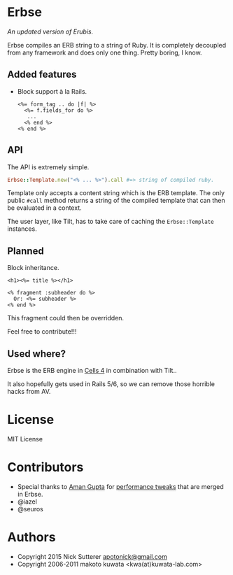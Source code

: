 # Erbse

_An updated version of Erubis._

Erbse compiles an ERB string to a string of Ruby. It is completely decoupled from any framework and does only one thing. Pretty boring, I know.

## Added features

* Block support à la Rails.

  ```erb
  <%= form_tag .. do |f| %>
    <%= f.fields_for do %>
     ...
    <% end %>
  <% end %>
  ```

## API

The API is extremely simple.

```ruby
Erbse::Template.new("<% ... %>").call #=> string of compiled ruby.
```

Template only accepts a content string which is the ERB template. The only public `#call` method returns a string of the compiled template that can then be evaluated in a context.

The user layer, like Tilt, has to take care of caching the `Erbse::Template` instances.


## Planned

Block inheritance.

```erb
<h1><%= title %></h1>

<% fragment :subheader do %>
  Or: <%= subheader %>
<% end %>
```

This fragment could then be overridden.

Feel free to contribute!!!


## Used where?

Erbse is the ERB engine in [Cells 4](https://github.com/apotonick/cells) in combination with Tilt..

It also hopefully gets used in Rails 5/6, so we can remove those horrible hacks from AV.


# License

MIT License

# Contributors

* Special thanks to [Aman Gupta](https://github.com/tmm1) for [performance tweaks](https://github.com/rails/rails/pull/9555) that are merged in Erbse.
* @iazel
* @seuros


# Authors

* Copyright 2015 Nick Sutterer <apotonick@gmail.com>
* Copyright 2006-2011 makoto kuwata <kwa(at)kuwata-lab.com>
